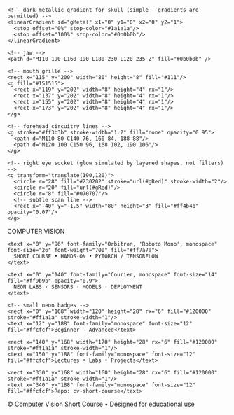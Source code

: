 <svg xmlns="http://www.w3.org/2000/svg" viewBox="0 0 1200 400" width="1200" height="400" role="img" aria-labelledby="titleDesc">
  <title id="titleDesc">Computer Vision Short Course — Skynet T-800 neon header (GitHub-safe)</title>

  <defs>
    <!-- neon red gradient -->
    <linearGradient id="gRed" x1="0" y1="0" x2="1" y2="1">
      <stop offset="0%" stop-color="#ff3b3b"/>
      <stop offset="60%" stop-color="#ff0000"/>
      <stop offset="100%" stop-color="#8b0000"/>
    </linearGradient>

    <!-- dark metallic gradient for skull (simple - gradients are permitted) -->
    <linearGradient id="gMetal" x1="0" y1="0" x2="0" y2="1">
      <stop offset="0%" stop-color="#1a1a1a"/>
      <stop offset="100%" stop-color="#0b0b0b"/>
    </linearGradient>
  </defs>

  <!-- background -->
  <rect width="1200" height="400" fill="#040204"/>

  <!-- subtle horizontal bands for tech vibe -->
  <rect x="0" y="60" width="1200" height="8" fill="#070707" opacity="0.18"/>
  <rect x="0" y="110" width="1200" height="6" fill="#070707" opacity="0.12"/>
  <rect x="0" y="170" width="1200" height="6" fill="#070707" opacity="0.10"/>
  <rect x="0" y="250" width="1200" height="6" fill="#070707" opacity="0.10"/>

  <!-- left: stylized T-800 skull (geometric, no filters) -->
  <g transform="translate(70,30) scale(0.9)">
    <!-- skull base -->
    <path d="M150 40 C 120 40, 80 60, 70 110 C 60 160, 80 270, 150 300 C 220 270, 240 160, 230 110 C 220 60, 180 40, 150 40 Z"
          fill="url(#gMetal)" stroke="#0e0e0e" stroke-width="2"/>

    <!-- jaw -->
    <path d="M110 190 L160 190 L180 230 L120 235 Z" fill="#0b0b0b" />

    <!-- mouth grille -->
    <rect x="115" y="200" width="80" height="8" fill="#111"/>
    <g fill="#151515">
      <rect x="119" y="202" width="8" height="4" rx="1"/>
      <rect x="137" y="202" width="8" height="4" rx="1"/>
      <rect x="155" y="202" width="8" height="4" rx="1"/>
      <rect x="173" y="202" width="8" height="4" rx="1"/>
    </g>

    <!-- forehead circuitry lines -->
    <g stroke="#ff3b3b" stroke-width="1.2" fill="none" opacity="0.95">
      <path d="M110 80 C140 76, 160 84, 188 88"/>
      <path d="M120 100 C150 96, 168 102, 190 106"/>
    </g>

    <!-- right eye socket (glow simulated by layered shapes, not filters) -->
    <g transform="translate(190,120)">
      <circle r="28" fill="#230202" stroke="url(#gRed)" stroke-width="2"/>
      <circle r="20" fill="url(#gRed)"/>
      <circle r="8" fill="#070707"/>
      <!-- subtle scan line -->
      <rect x="-40" y="-1.5" width="80" height="3" fill="#ff4b4b" opacity="0.07"/>
    </g>
  </g>

  <!-- right: camera lens / sensor -->
  <g transform="translate(880,60)">
    <circle cx="0" cy="0" r="60" fill="#060606" stroke="#220000" stroke-width="2"/>
    <circle cx="0" cy="0" r="36" fill="url(#gRed)" opacity="0.18"/>
    <circle cx="0" cy="0" r="12" fill="#ff2b2b" />
    <!-- status LEDs -->
    <circle cx="-14" cy="92" r="4" fill="#ff4b4b"/>
    <circle cx="0" cy="92" r="4" fill="#ff8b8b"/>
    <circle cx="14" cy="92" r="4" fill="#ff1a1a"/>
  </g>

  <!-- title block (neon red text using gradient fill) -->
  <g transform="translate(360,70)">
    <text x="0" y="48" font-family="Orbitron, 'Roboto Mono', monospace" font-size="44" font-weight="700" fill="url(#gRed)">
      COMPUTER VISION
    </text>

    <text x="0" y="96" font-family="Orbitron, 'Roboto Mono', monospace" font-size="26" font-weight="700" fill="#ff7a7a">
      SHORT COURSE • HANDS-ON • PYTORCH / TENSORFLOW
    </text>

    <text x="0" y="140" font-family="Courier, monospace" font-size="14" fill="#ff9b9b" opacity="0.9">
      NEON LABS · SENSORS · MODELS · DEPLOYMENT
    </text>

    <!-- small neon badges -->
    <rect x="0" y="168" width="120" height="28" rx="6" fill="#120000" stroke="#ff1a1a" stroke-width="1"/>
    <text x="12" y="188" font-family="monospace" font-size="12" fill="#ffcfcf">Beginner → Advanced</text>

    <rect x="140" y="168" width="170" height="28" rx="6" fill="#120000" stroke="#ff1a1a" stroke-width="1"/>
    <text x="150" y="188" font-family="monospace" font-size="12" fill="#ffcfcf">Lectures • Labs • Projects</text>

    <rect x="330" y="168" width="160" height="28" rx="6" fill="#120000" stroke="#ff1a1a" stroke-width="1"/>
    <text x="340" y="188" font-family="monospace" font-size="12" fill="#ffcfcf">Repo: cv-short-course</text>
  </g>

  <!-- bottom status line -->
  <g transform="translate(20,360)" font-family="monospace" font-size="11" fill="#ff8b8b" opacity="0.85">
    <text>© Computer Vision Short Course • Designed for educational use</text>
  </g>
</svg>


